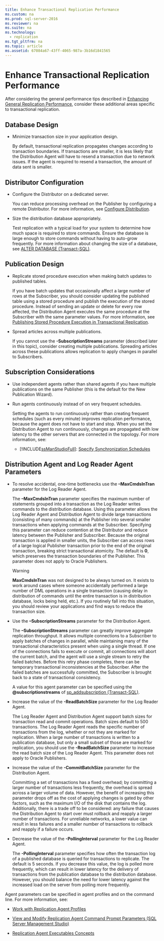 ```yaml
---
title: Enhance Transactional Replication Performance
ms.custom: na
ms.prod: sql-server-2016
ms.reviewer: na
ms.suite: na
ms.technology: 
  - replication
ms.tgt_pltfrm: na
ms.topic: article
ms.assetid: 67084a67-43ff-4065-987a-3b16d1841565
---
```

# Enhance Transactional Replication Performance
  After considering the general performance tips described in [Enhancing General Replication Performance](../../Topics/TopicNameNotContainA/Enhance-General-Replication-Performance.md), consider these additional areas specific to transactional replication.  
  
## Database Design  
  
-   Minimize transaction size in your application design.  
  
     By default, transactional replication propagates changes according to transaction boundaries. If transactions are smaller, it is less likely that the Distribution Agent will have to resend a transaction due to network issues. If the agent is required to resend a transaction, the amount of data sent is smaller.  
  
## Distributor Configuration  
  
-   Configure the Distributor on a dedicated server.  
  
     You can reduce processing overhead on the Publisher by configuring a remote Distributor. For more information, see [Configure Distribution](../../Topics/TopicNameNotContainA/Configure-Distribution.md).  
  
-   Size the distribution database appropriately.  
  
     Test replication with a typical load for your system to determine how much space is required to store commands. Ensure the database is large enough to store commands without having to auto\-grow frequently. For more information about changing the size of a database, see [ALTER DATABASE &#40;Transact-SQL&#41;](../Topic/ALTER%20DATABASE%20\(Transact-SQL\).md).  
  
## Publication Design  
  
-   Replicate stored procedure execution when making batch updates to published tables.  
  
     If you have batch updates that occasionally affect a large number of rows at the Subscriber, you should consider updating the published table using a stored procedure and publish the execution of the stored procedure. Instead of sending an update or delete for every row affected, the Distribution Agent executes the same procedure at the Subscriber with the same parameter values. For more information, see [Publishing Stored Procedure Execution in Transactional Replication](../../Topics/TopicNameNotContainA/Publishing-Stored-Procedure-Execution-in-Transactional-Replication.md).  
  
-   Spread articles across multiple publications.  
  
     If you cannot use the **\-SubscriptionStreams** parameter \(described later in this topic\), consider creating multiple publications. Spreading articles across these publications allows replication to apply changes in parallel to Subscribers.  
  
## Subscription Considerations  
  
-   Use independent agents rather than shared agents if you have multiple publications on the same Publisher \(this is the default for the New Publication Wizard\).  
  
-   Run agents continuously instead of on very frequent schedules.  
  
     Setting the agents to run continuously rather than creating frequent schedules \(such as every minute\) improves replication performance, because the agent does not have to start and stop. When you set the Distribution Agent to run continuously, changes are propagated with low latency to the other servers that are connected in the topology. For more information, see:  
  
    -   [!INCLUDE[ssManStudioFull](../../Token/Other/ssManStudioFull_md.md)]: [Specify Synchronization Schedules](../../Topics/TopicNameNotContainA/Specify-Synchronization-Schedules.md)  
  
## Distribution Agent and Log Reader Agent Parameters  
  
-   To resolve accidental, one\-time bottlenecks use the **–MaxCmdsInTran** parameter for the Log Reader Agent.  
  
     The **–MaxCmdsInTran** parameter specifies the maximum number of statements grouped into a transaction as the Log Reader writes commands to the distribution database. Using this parameter allows the Log Reader Agent and Distribution Agent to divide large transactions \(consisting of many commands\) at the Publisher into several smaller transactions when applying commands at the Subscriber. Specifying this parameter can reduce contention at the Distributor and reduce latency between the Publisher and Subscriber. Because the original transaction is applied in smaller units, the Subscriber can access rows of a large logical Publisher transaction prior to the end of the original transaction, breaking strict transactional atomicity. The default is **0**, which preserves the transaction boundaries of the Publisher. This parameter does not apply to Oracle Publishers.  
  
    > [!WARNING]  
    >  **MaxCmdsInTran** was not designed to be always turned on. It exists to work around cases where someone accidentally performed a large number of DML operations in a single transaction \(causing delay in distribution of commands until the entire transaction is in distribution database, locks being held, etc.\). If you routinely fall into this situation, you should review your applications and find ways to reduce the transaction size.  
  
-   Use the **–SubscriptionStreams** parameter for the Distribution Agent.  
  
     The **–SubscriptionStreams** parameter can greatly improve aggregate replication throughput. It allows multiple connections to a Subscriber to apply batches of changes in parallel, while maintaining many of the transactional characteristics present when using a single thread. If one of the connections fails to execute or commit, all connections will abort the current batch, and the agent will use a single stream to retry the failed batches. Before this retry phase completes, there can be temporary transactional inconsistencies at the Subscriber. After the failed batches are successfully committed, the Subscriber is brought back to a state of transactional consistency.  
  
     A value for this agent parameter can be specified using the **@subscriptionstreams** of [sp_addsubscription &#40;Transact-SQL&#41;](../Topic/sp_addsubscription%20\(Transact-SQL\).md).  
  
-   Increase the value of the **\-ReadBatchSize** parameter for the Log Reader Agent.  
  
     The Log Reader Agent and Distribution Agent support batch sizes for transaction read and commit operations. Batch sizes default to 500 transactions. The Log Reader Agent reads the specific number of transactions from the log, whether or not they are marked for replication. When a large number of transactions is written to a publication database, but only a small subset of those are marked for replication, you should use the **\-ReadBatchSize** parameter to increase the read batch size of the Log Reader Agent. This parameter does not apply to Oracle Publishers.  
  
-   Increase the value of the **\-CommitBatchSize** parameter for the Distribution Agent.  
  
     Committing a set of transactions has a fixed overhead; by committing a larger number of transactions less frequently, the overhead is spread across a larger volume of data. However, the benefit of increasing this parameter drops off as the cost of applying changes is gated by other factors, such as the maximum I\/O of the disk that contains the log. Additionally, there is a trade off to be considered: any failure that causes the Distribution Agent to start over must rollback and reapply a larger number of transactions. For unreliable networks, a lower value can result in less failures and a smaller number of transactions to rollback and reapply if a failure occurs.  
  
-   Decrease the value of the **\-PollingInterval** parameter for the Log Reader Agent.  
  
     The **\-PollingInterval** parameter specifies how often the transaction log of a published database is queried for transactions to replicate. The default is 5 seconds. If you decrease this value, the log is polled more frequently, which can result in lower latency for the delivery of transactions from the publication database to the distribution database. However, you should balance the need for lower latency against the increased load on the server from polling more frequently.  
  
 Agent parameters can be specified in agent profiles and on the command line. For more information, see:  
  
-   [Work with Replication Agent Profiles](../../Topics/TopicNameNotContainA/Work-with-Replication-Agent-Profiles.md)  
  
-   [View and Modify Replication Agent Command Prompt Parameters &#40;SQL Server Management Studio&#41;](../../Topics/TopicNameNotContainA/View-and-Modify-Replication-Agent-Command-Prompt-Parameters--SQL-Server-Management-Studio-.md)  
  
-   [Replication Agent Executables Concepts](../Topic/Replication%20Agent%20Executables%20Concepts.md)  
  
  